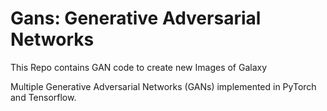 # Gans: Generative Adversarial Networks

This Repo contains GAN code to create new Images of Galaxy

Multiple Generative Adversarial Networks (GANs) implemented in PyTorch and Tensorflow.
